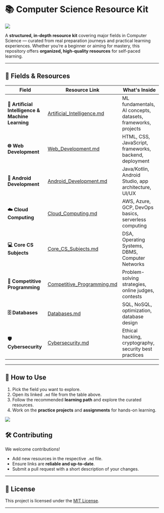 
# 📚 Computer Science Resource Kit

![](https://i.imgur.com/waxVImv.png)

A **structured, in-depth resource kit** covering major fields in Computer Science — curated from real preparation journeys and practical learning experiences.
Whether you’re a beginner or aiming for mastery, this repository offers **organized, high-quality resources** for self-paced learning.

---

## 📂 Fields & Resources

| Field                                             | Resource Link                                             | What's Inside                                                |
| ------------------------------------------------- | --------------------------------------------------------- | ------------------------------------------------------------ |
| **🤖 Artificial Intelligence & Machine Learning** | [Artificial_Intelligence.md](Artificial_Intelligence.md)                                     | ML fundamentals, AI concepts, datasets, frameworks, projects |
| **🌐 Web Development**                            | [Web\_Development.md](Web_Development.md)                 | HTML, CSS, JavaScript, frameworks, backend, deployment       |
| **📱 Android Development**                        | [Android\_Development.md](Android_Development.md)         | Java/Kotlin, Android Studio, app architecture, UI/UX         |
| **☁️ Cloud Computing**                            | [Cloud\_Computing.md](cloud_devops/Cloud_Computing.md)                 | AWS, Azure, GCP, DevOps basics, serverless computing         |
| **💻 Core CS Subjects**                           | [Core\_CS\_Subjects.md](Core_CS_Subjects.md)              | DSA, Operating Systems, DBMS, Computer Networks              |
| **🧠 Competitive Programming**                    | [Competitive\_Programming.md](Competitive_Programming.md) | Problem-solving strategies, online judges, contests          |
| **🗄️ Databases**                                 | [Databases.md](Databases.md)                              | SQL, NoSQL, optimization, database design                    |
| **🛡️ Cybersecurity**                             | [Cybersecurity.md](Cybersecurity.md)                      | Ethical hacking, cryptography, security best practices       |

---

## 🎯 How to Use

1. Pick the field you want to explore.
2. Open its linked `.md` file from the table above.
3. Follow the recommended **learning path** and explore the curated resources.
4. Work on the **practice projects** and **assignments** for hands-on learning.

![](https://i.imgur.com/waxVImv.png)

## 🛠 Contributing

We welcome contributions!

* Add new resources in the respective `.md` file.
* Ensure links are **reliable and up-to-date**.
* Submit a pull request with a short description of your changes.

---

## 📜 License

This project is licensed under the [MIT License](LICENSE).

---


